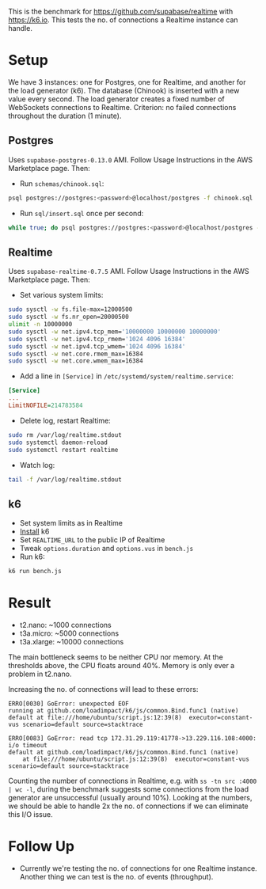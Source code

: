 This is the benchmark for https://github.com/supabase/realtime with https://k6.io. This tests the no. of connections a Realtime instance can handle.

# Setup
We have 3 instances: one for Postgres, one for Realtime, and another for the load generator (k6). The database (Chinook) is inserted with a new value every second. The load generator creates a fixed number of WebSockets connections to Realtime. Criterion: no failed connections throughout the duration (1 minute).

## Postgres
Uses `supabase-postgres-0.13.0` AMI. Follow Usage Instructions in the AWS Marketplace page. Then:
- Run `schemas/chinook.sql`:
```sh
psql postgres://postgres:<password>@localhost/postgres -f chinook.sql
```
- Run `sql/insert.sql` once per second:
```sh
while true; do psql postgres://postgres:<password>@localhost/postgres -f insert.sql; sleep 1; done
```
## Realtime
Uses `supabase-realtime-0.7.5` AMI. Follow Usage Instructions in the AWS Marketplace page. Then:
- Set various system limits:
```sh
sudo sysctl -w fs.file-max=12000500
sudo sysctl -w fs.nr_open=20000500
ulimit -n 10000000
sudo sysctl -w net.ipv4.tcp_mem='10000000 10000000 10000000'
sudo sysctl -w net.ipv4.tcp_rmem='1024 4096 16384'
sudo sysctl -w net.ipv4.tcp_wmem='1024 4096 16384'
sudo sysctl -w net.core.rmem_max=16384
sudo sysctl -w net.core.wmem_max=16384
```
- Add a line in `[Service]` in `/etc/systemd/system/realtime.service`:
```ini
[Service]
...
LimitNOFILE=214783584
```
- Delete log, restart Realtime:
```sh
sudo rm /var/log/realtime.stdout
sudo systemctl daemon-reload
sudo systemctl restart realtime
```
- Watch log:
```sh
tail -f /var/log/realtime.stdout
```
## k6
- Set system limits as in Realtime
- [Install](https://k6.io/docs/getting-started/installation) k6
- Set `REALTIME_URL` to the public IP of Realtime
- Tweak `options.duration` and `options.vus` in `bench.js` 
- Run k6:
```sh
k6 run bench.js
```

# Result
- t2.nano: ~1000 connections
- t3a.micro: ~5000 connections
- t3a.xlarge: ~10000 connections

The main bottleneck seems to be neither CPU nor memory. At the thresholds above, the CPU floats around 40%. Memory is only ever a problem in t2.nano.

Increasing the no. of connections will lead to these errors:

```
ERRO[0030] GoError: unexpected EOF
running at github.com/loadimpact/k6/js/common.Bind.func1 (native)
default at file:///home/ubuntu/script.js:12:39(8)  executor=constant-vus scenario=default source=stacktrace
```

```
ERRO[0083] GoError: read tcp 172.31.29.119:41778->13.229.116.108:4000: i/o timeout
default at github.com/loadimpact/k6/js/common.Bind.func1 (native)
	at file:///home/ubuntu/script.js:12:39(8)  executor=constant-vus scenario=default source=stacktrace
```

Counting the number of connections in Realtime, e.g. with `ss -tn src :4000 | wc -l`, during the benchmark suggests some connections from the load generator are unsuccessful (usually around 10%). Looking at the numbers, we should be able to handle 2x the no. of connections if we can eliminate this I/O issue.

# Follow Up
- Currently we're testing the no. of connections for one Realtime instance. Another thing we can test is the no. of events (throughput).
